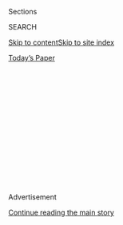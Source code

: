<div id="app">

<div>

<div>

<div>

<div class="NYTAppHideMasthead css-1q2w90k e1suatyy0">

<div class="section css-ui9rw0 e1suatyy2">

<div class="css-eph4ug er09x8g0">

<div class="css-6n7j50">

</div>

<span class="css-1dv1kvn">Sections</span>

<div class="css-10488qs">

<span class="css-1dv1kvn">SEARCH</span>

</div>

[Skip to content](#site-content)[Skip to site
index](#site-index)

</div>

<div class="css-10698na e1huz5gh0">

</div>

</div>

<div id="masthead-bar-one" class="section hasLinks css-15hmgas e1csuq9d3">

<div class="css-uqyvli e1csuq9d0">

</div>

<div class="css-1uqjmks e1csuq9d1">

</div>

<div class="css-9e9ivx">

[](https://myaccount.nytimes3xbfgragh.onion/auth/login?response_type=cookie&client_id=vi)

</div>

<div class="css-1bvtpon e1csuq9d2">

[Today’s
Paper](https://www.nytimes3xbfgragh.onion/section/todayspaper)

</div>

</div>

</div>

</div>

<div data-aria-hidden="false">

<div id="site-content" data-role="main">

<div>

<div class="css-1aor85t" style="opacity:0.000000001;z-index:-1;visibility:hidden">

<div class="css-1hqnpie">

<div class="css-epjblv">

<span class="css-17xtcya">[The
Upshot](/section/upshot)</span><span class="css-x15j1o">|</span><span class="css-fwqvlz">How
Progressives Flipped the Script on Medicaid
Expansion</span>

</div>

<div class="css-k008qs">

<div class="css-1iwv8en">

<span class="css-18z7m18"></span>

<div>

</div>

</div>

<span class="css-1n6z4y">https://nyti.ms/2XkQ3BR</span>

<div class="css-1705lsu">

<div class="css-4xjgmj">

<div class="css-4skfbu" data-role="toolbar" data-aria-label="Social Media Share buttons, Save button, and Comments Panel with current comment count" data-testid="share-tools">

  - 
  - 
  - 
  - 
    
    <div class="css-6n7j50">
    
    </div>

  - 
  - 

</div>

</div>

</div>

</div>

</div>

</div>

<div class="css-13pd83m">

</div>

<div id="top-wrapper" class="css-1sy8kpn">

<div id="top-slug" class="css-l9onyx">

Advertisement

</div>

[Continue reading the main
story](#after-top)

<div class="ad top-wrapper" style="text-align:center;height:100%;display:block;min-height:250px">

<div id="top" class="place-ad" data-position="top" data-size-key="top">

</div>

</div>

<div id="after-top">

</div>

</div>

<div>

<div class="css-v5btjw etb61u70">

<div class="css-h03alg etb61u71">

Upshot

</div>

</div>

<div id="sponsor-wrapper" class="css-1hyfx7x">

<div id="sponsor-slug" class="css-19vbshk">

Supported by

</div>

[Continue reading the main
story](#after-sponsor)

<div id="sponsor" class="ad sponsor-wrapper" style="text-align:center;height:100%;display:block">

</div>

<div id="after-sponsor">

</div>

</div>

<div class="css-186x18t">

</div>

<div class="css-1vkm6nb ehdk2mb0">

# How Progressives Flipped the Script on Medicaid Expansion

</div>

Missouri is the latest state where ballot initiatives took the issue
directly to voters, bypassing Republican leaders.

<div class="css-18e8msd">

<div class="css-vp77d3 epjyd6m0">

<div class="css-hus3qt ey68jwv0" data-aria-hidden="true">

[![Sarah
Kliff](https://static01.graylady3jvrrxbe.onion/images/2020/08/25/reader-center/author-sarah-kliff/author-sarah-kliff-thumbLarge.png
"Sarah Kliff")](https://www.nytimes3xbfgragh.onion/by/sarah-kliff)

</div>

<div class="css-1baulvz">

By [<span class="css-1baulvz last-byline" itemprop="name">Sarah
Kliff</span>](https://www.nytimes3xbfgragh.onion/by/sarah-kliff)

</div>

</div>

  - 
    
    <div class="css-ld3wwf e16638kd2">
    
    Published Aug. 4, 2020Updated Aug. 10,
    2020
    
    </div>

  - 
    
    <div class="css-4xjgmj">
    
    <div class="css-pvvomx" data-role="toolbar" data-aria-label="Social Media Share buttons, Save button, and Comments Panel with current comment count" data-testid="share-tools">
    
      - 
      - 
      - 
      - 
        
        <div class="css-6n7j50">
        
        </div>
    
      - 
      - 
    
    </div>
    
    </div>

</div>

</div>

<div class="section meteredContent css-1r7ky0e" name="articleBody" itemprop="articleBody">

<div class="css-79elbk" data-testid="photoviewer-wrapper">

<div class="css-z3e15g" data-testid="photoviewer-wrapper-hidden">

</div>

<div class="css-1a48zt4 ehw59r15" data-testid="photoviewer-children">

![<span class="css-16f3y1r e13ogyst0" data-aria-hidden="true">Delivering
boxes of ballot initiative petitions to the Missouri secretary of
state’s office in Jefferson City in May. On Tuesday, Missouri voters
decided to expand
Medicaid. </span><span class="css-cnj6d5 e1z0qqy90" itemprop="copyrightHolder"><span class="css-1ly73wi e1tej78p0">Credit...</span><span>David
A. Lieb/Associated
Press</span></span>](https://static01.graylady3jvrrxbe.onion/images/2020/08/04/upshot/04up-medicaid-ballots/04up-medicaid-ballots-articleLarge.jpg?quality=75&auto=webp&disable=upscale)

</div>

</div>

<div class="css-1fanzo5 StoryBodyCompanionColumn">

<div class="css-53u6y8">

It was the middle of 2016, and Obamacare supporters were stuck.

Nineteen states were refusing to participate in the health law’s
Medicaid expansion, which provides health coverage to low-income
Americans. States run by Democrats eagerly signed up for the program,
lured in part by generous federal funding.

Most Republican governors and legislatures had little interest in
expanding the reach of the Affordable Care Act, and declined the money.

“People were frustrated,” said Chris Jennings, a longtime health care
strategist who served in the Clinton and Obama administrations. “We were
left with either doing nothing or finding a new solution. And then these
guys came up with this referendum strategy.”

“These guys” are the Fairness Project, a nonprofit created by a
California health workers union. Their strategy: ask voters to expand
Medicaid with state ballot initiatives.

</div>

</div>

<div class="css-1fanzo5 StoryBodyCompanionColumn">

<div class="css-53u6y8">

In a few years, the Fairness Project’s ballot campaigns have gone from
an untested tactic to the main approach for expanding the Affordable
Care Act’s reach.

Missouri on Aug. 4
[approved](https://www.nytimes3xbfgragh.onion/interactive/2020/08/04/us/elections/results-missouri-medicaid-expansion-amendment.html)a
Medicaid expansion ballot initiative, extending coverage to 217,000
low-income residents. It is the sixth state to do so since President
Trump’s inauguration. A seventh, Virginia, expanded Medicaid after
Democrats gained control of the state
legislature.

</div>

</div>

<div style="max-width:100%;margin:0 auto">

<div class="css-17dprlf" data-id="100000007270603" data-slug="04up-medicaid-chart" style="max-width:600px">

</div>

</div>

<div class="css-1fanzo5 StoryBodyCompanionColumn">

<div class="css-53u6y8">

These efforts have extended Medicaid eligibility to around one million
low-income Americans living in states where governors or legislatures
have opposed the program. “Some of us were a little skeptical at first,”
said Mr. Jennings, who has since become an informal adviser to the
Fairness Project. “We thought there would be extraordinary resources
waged against them. But they’re taking on hard issues in hard states,
and they’re a lot more successful than some of us can say.”

Missouri’s ballot initiative passed with 53 percent of the vote. Gov.
Mike Parson, a Republican, had opposed the initiative,
[arguing](https://www.kshb.com/news/local-news/missouri-medicaid-expansion-set-for-august-election)
that it would harm a state budget that was already under strain because
of the pandemic.

</div>

</div>

<div class="css-1fanzo5 StoryBodyCompanionColumn">

<div class="css-53u6y8">

The financial impact of Medicaid expansion is uncertain and could range
from $200 million in extra costs to $1 billion in additional annual
savings, according to an
[estimate](https://www.stltoday.com/news/local/state-and-regional/petition-seeks-to-put-medicaid-expansion-on-missouri-ballot/article_5cd960fe-be37-59a4-8391-f907f5f19352.html)
prepared by the state’s auditor, Nicole Galloway, a Democrat who is
running for governor this fall.

The Fairness Project grew out of a memo that a California union leader
wrote in 2014, warning that steep declines in union membership could
leave workers unprotected with fewer benefits.

“Unionism is in decline, and there is no end to that in sight,” Dave
Regan, president of United Healthcare Workers West, said recently. His
group represents 95,000 hospital workers in California. “But we still
need to give regular people the opportunity to have positive change in
their lives.”

In his memo, Mr. Regan proposed creating a nonprofit that would use the
ballot initiative process to secure policies that would benefit workers,
like increased access to health coverage and a higher minimum wage.

“Ballots are an opportunity to put a question, in its undiluted form, in
front of millions of people,” he said. “As opposed to traditional
legislative work, where things get watered down to get out of committee,
you end up with what you actually want when you use the ballot.”

Not all of his union members were enthusiastic about the project. Some
questioned why dues paid in California would be spent running campaigns
in the Midwest. But the initiative had enough support that the United
Healthcare Workers West executive board approved its funding, and has
continued to do so each year since.

The Fairness Project began in 2016, starting with ballot initiative
campaigns for increasing the minimum wage in California and Maine. The
next year, it came back to Maine to support the country’s first Medicaid
expansion referendum.

</div>

</div>

<div class="css-1fanzo5 StoryBodyCompanionColumn">

<div class="css-53u6y8">

The Maine legislature had already passed bills to expand Medicaid five
times, only to have each vetoed by Gov. Paul LePage.

“We kept falling a vote or two shy of overriding the governor’s veto,”
said Robyn Merrill, executive director of Maine Equal Justice. “It felt
like this was a huge problem that many wanted to fix, and that we had to
find a way to make it happen.”

Ms. Merrill’s group quickly gathered enough signatures to secure a spot
on the 2017 ballot. The Fairness Project joined the campaign shortly
afterward, providing financial support for advertising and data about
which voters to target and how to reach them.

“The way we ensure that we win is by running these campaigns like
gubernatorial or Senate races,” said Jonathan Schleifer, a former
congressional staffer who now leads the Fairness Project. “They have
modeling, they have research, they have a diverse coalition; we have
that, too.”

The Maine campaign
[succeeded](https://www.nytimes3xbfgragh.onion/elections/results/maine-ballot-measure-medicaid-expansion),
with 59 percent of voters supporting Medicaid expansion. That caught the
attention of supporters in other states, who were similarly struggling
to enact the program.

“I got in touch with the Fairness Project and basically asked: What
would it take to have you come to Nebraska,” said State Senator Adam
Morfeld, who had spent years introducing legislation to create the
program. “They immediately did a poll in December 2017, and saw there
was a path to victory.”

In 2018, the Fairness Project ran successful Medicaid expansion
campaigns in Nebraska, Utah and Idaho. A fourth ballot campaign, to
continue funding Montana’s already-existing Medicaid expansion, failed,
but the state legislature ultimately stepped in to pay for the program.

</div>

</div>

<div class="css-1fanzo5 StoryBodyCompanionColumn">

<div class="css-53u6y8">

The Fairness Project does not disclose a list of its donors, and
declined to provide one to The New York Times (Mr. Schleifer did
identify United Healthcare Workers West as the group’s “most
significant” supporter). This lack of transparency has led to [some
criticism](https://www.idahostatesman.com/news/politics-government/state-politics/article228258029.html)
of the group because it makes it harder for voters to know who is
supporting and organizing the ballot measures.

The ballot initiative method has its drawbacks. After the initiatives
pass, governors often delay, alter or outright refuse implementation.
Some have even [sought to
change](https://www.idahostatesman.com/news/politics-government/state-politics/article227828559.html)
the ballot initiative process, making it [harder to secure
spots](https://www.theledger.com/news/20190812/medicaid-ballot-proposal-pushed-back-to-2022),
after seeing Medicaid ballots succeed elsewhere.

Governor LePage of Maine said he “[would go to
jail](https://apnews.com/b4ccacffb7e445c08f31c4fc444c2d85/LePage-says-he'd-risk-jail-before-Medicaid-puts-Maine-in-red)”
before expanding Medicaid. The program did not start enrolling members
until the state elected a new governor, Janet Mills, a Democrat, in
2018.

Utah’s government added a provision that Medicaid enrollees had to work,
volunteer or search for work to secure coverage, a restriction not in
the original ballot.

Nebraska began enrolling patients into its Medicaid expansion only this
month, nearly two years after the ballot passed. It also added a work
requirement, although both it and Utah have suspended those rules during
the pandemic.

“Even after the people pass it, they still fight it,” Senator Morfeld
said.

Such post-ballot resistance prompted the Fairness Project to revise its
strategy for its 2020 Medicaid campaign in Oklahoma. The ballot asked
voters to approve a constitutional amendment, which could be altered
only by another statewide referendum. [The referendum
passed](https://www.nytimes3xbfgragh.onion/2020/07/01/upshot/oklahoma-obamacare-Republican-voters-expand.html)
in June. The Fairness Project employed the same method in Missouri.

A constitutional ballot typically requires more work and stronger
support. In Oklahoma, for example, ballot organizers can pursue
statutory or constitutional initiatives. The constitutional initiatives
have more staying power, but also require gathering
[twice](https://ballotpedia.org/Laws_governing_the_initiative_process_in_Oklahoma)
as many signatures.

</div>

</div>

<div class="css-1fanzo5 StoryBodyCompanionColumn">

<div class="css-53u6y8">

Not all states allow ballot initiatives. Of the 12 remaining states that
have not decided to expand Medicaid, only four have referendum
processes: Florida, Mississippi, South Dakota and Wyoming.

Florida, which has 2.7 million uninsured residents, is the Fairness
Project’s next major focus.

“We’ve been working in Florida for about two years now,” Mr. Schleifer
said. “It’s such a massive undertaking, but the number impacted would be
the same as everywhere else combined, close to 800,000.”

He has targeted 2022 as the earliest date the Fairness Project could run
a campaign there.

“One of the things we’ve learned is there is a huge benefit to building
a long runway,” he said. “You need a substantial campaign entity,
especially in Florida where every region is like its own state. We need
the grass-roots infrastructure, and we need to disrupt the messaging and
all that has been invested in attacking this policy.”

</div>

</div>

<div>

</div>

</div>

<div>

</div>

<div>

</div>

<div>

</div>

<div>

<div id="bottom-wrapper" class="css-1ede5it">

<div id="bottom-slug" class="css-l9onyx">

Advertisement

</div>

[Continue reading the main
story](#after-bottom)

<div id="bottom" class="ad bottom-wrapper" style="text-align:center;height:100%;display:block;min-height:90px">

</div>

<div id="after-bottom">

</div>

</div>

</div>

</div>

</div>

## Site Index

<div>

</div>

## Site Information Navigation

  - [© <span>2020</span> <span>The New York Times
    Company</span>](https://help.nytimes3xbfgragh.onion/hc/en-us/articles/115014792127-Copyright-notice)

<!-- end list -->

  - [NYTCo](https://www.nytco.com/)
  - [Contact
    Us](https://help.nytimes3xbfgragh.onion/hc/en-us/articles/115015385887-Contact-Us)
  - [Work with us](https://www.nytco.com/careers/)
  - [Advertise](https://nytmediakit.com/)
  - [T Brand Studio](http://www.tbrandstudio.com/)
  - [Your Ad
    Choices](https://www.nytimes3xbfgragh.onion/privacy/cookie-policy#how-do-i-manage-trackers)
  - [Privacy](https://www.nytimes3xbfgragh.onion/privacy)
  - [Terms of
    Service](https://help.nytimes3xbfgragh.onion/hc/en-us/articles/115014893428-Terms-of-service)
  - [Terms of
    Sale](https://help.nytimes3xbfgragh.onion/hc/en-us/articles/115014893968-Terms-of-sale)
  - [Site
    Map](https://spiderbites.nytimes3xbfgragh.onion)
  - [Help](https://help.nytimes3xbfgragh.onion/hc/en-us)
  - [Subscriptions](https://www.nytimes3xbfgragh.onion/subscription?campaignId=37WXW)

</div>

</div>

</div>

</div>
